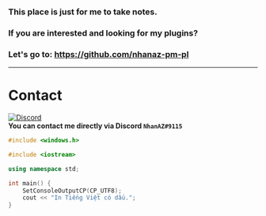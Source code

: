 ### This place is just for me to take notes.
### If you are interested and looking for my plugins?
### Let's go to: https://github.com/nhanaz-pm-pl

---

# Contact
[![Discord](https://img.shields.io/discord/986553214889517088?label=discord&color=7289DA&logo=discord)](https://discord.gg/j2X83ujT6c)\
**You can contact me directly via Discord `NhanAZ#9115`**

```cpp
#include <windows.h>

#include <iostream>

using namespace std;

int main() {
	SetConsoleOutputCP(CP_UTF8);
	cout << "In Tiếng Việt có dấu.";
}
```
